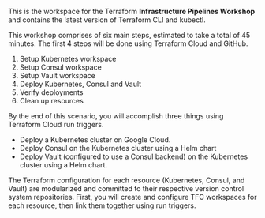 This is the workspace for the Terraform **Infrastructure Pipelines Workshop** and contains the latest version of Terraform CLI and kubectl.

This workshop comprises of six main steps, estimated to take a total of 45 minutes. The first 4 steps will be done using Terraform Cloud and GitHub.

1. Setup Kubernetes workspace
2. Setup Consul workspace
3. Setup Vault workspace
4. Deploy Kubernetes, Consul and Vault
5. Verify deployments
6. Clean up resources


By the end of this scenario, you will accomplish three things using Terraform Cloud run triggers.

- Deploy a Kubernetes cluster on Google Cloud.
- Deploy Consul on the Kubernetes cluster using a Helm chart
- Deploy Vault (configured to use a Consul backend) on the Kubernetes cluster using a Helm chart.

The Terraform configuration for each resource (Kubernetes, Consul, and Vault) are modularized and committed to their respective version control system repositories. First, you will create and configure TFC workspaces for each resource, then link them together using run triggers.
